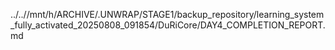 ../..//mnt/h/ARCHIVE/.UNWRAP/STAGE1/backup_repository/learning_system_fully_activated_20250808_091854/DuRiCore/DAY4_COMPLETION_REPORT.md